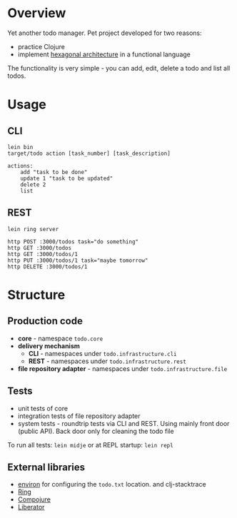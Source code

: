 # Overview

Yet another todo manager. Pet project developed for two reasons:
* practice Clojure
* implement [hexagonal architecture](http://alistair.cockburn.us/Hexagonal+architecture) in a functional language

The functionality is very simple - you can add, edit, delete a todo and list all todos.

# Usage

## CLI

```
lein bin
target/todo action [task_number] [task_description]

actions:
    add "task to be done"
    update 1 "task to be updated"
    delete 2
    list
```

## REST
```
lein ring server

http POST :3000/todos task="do something"
http GET :3000/todos
http GET :3000/todos/1
http PUT :3000/todos/1 task="maybe tomorrow"
http DELETE :3000/todos/1
```

# Structure

## Production code

* **core** - namespace `todo.core`
* **delivery mechanism**
  * **CLI** - namespaces under `todo.infrastructure.cli`
  * **REST** - namespaces under `todo.infrastructure.rest`
* **file repository adapter** - namespaces under `todo.infrastructure.file`

## Tests

* unit tests of core
* integration tests of file repository adapter
* system tests - roundtrip tests via CLI and REST. Using mainly front door (public API). Back door only for cleaning the todo file

To run all tests: `lein midje` or at REPL startup: `lein repl`

## External libraries

* [environ](https://github.com/weavejester/environ) for configuring the `todo.txt` location. and clj-stacktrace
* [Ring](https://github.com/ring-clojure/ring)
* [Compojure](https://github.com/weavejester/compojure)
* [Liberator](http://clojure-liberator.github.io/liberator/)

